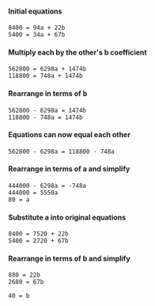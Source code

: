 #### Initial equations
```
8400 = 94a + 22b
5400 = 34a + 67b
```

#### Multiply each by the other's b coefficient
```
562800 = 6298a + 1474b
118800 = 748a + 1474b
```

#### Rearrange in terms of b
```
562800 - 6298a = 1474b
118800 - 748a = 1474b
```

#### Equations can now equal each other
```
562800 - 6298a = 118800 - 748a
```

#### Rearrange in terms of a and simplify
```
444000 - 6298a = -748a
444000 = 5550a
80 = a
```

#### Substitute a into original equations
```
8400 = 7520 + 22b
5400 = 2720 + 67b
```

#### Rearrange in terms of b and simplify
```
880 = 22b
2680 = 67b

40 = b
```
